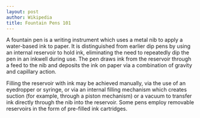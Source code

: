 ```yaml
---
layout: post
author: Wikipedia
title: Fountain Pens 101
---
```

A fountain pen is a writing instrument which uses a metal nib to apply a water-based ink to paper. It is distinguished from earlier dip pens by using an internal reservoir to hold ink, eliminating the need to repeatedly dip the pen in an inkwell during use. The pen draws ink from the reservoir through a feed to the nib and deposits the ink on paper via a combination of gravity and capillary action. 

Filling the reservoir with ink may be achieved manually, via the use of an eyedropper or syringe, or via an internal filling mechanism which creates suction (for example, through a piston mechanism) or a vacuum to transfer ink directly through the nib into the reservoir. Some pens employ removable reservoirs in the form of pre-filled ink cartridges.
